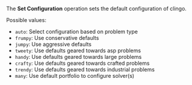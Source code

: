 The **Set Configuration** operation sets the default configuration of clingo.

Possible values:
- `auto`: Select configuration based on problem type
- `frumpy`: Use conservative defaults
- `jumpy`: Use aggressive defaults
- `tweety`: Use defaults geared towards asp problems
- `handy`: Use defaults geared towards large problems
- `crafty`: Use defaults geared towards crafted problems
- `trendy`: Use defaults geared towards industrial problems
- `many`: Use default portfolio to configure solver(s)

